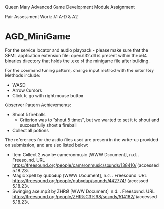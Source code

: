 Queen Mary Advanced Game Development Module Assignment

Pair Assessment Work: A1 A-D & A2
# AGD_MiniGame

For the service locator and audio playback - please make sure that the SFML application extension file: openal32.dll is present within the x64 binaries directory that holds the .exe of the minigame file after building.

For the command tuning pattern, change input method with the enter Key \
Methods include:
- WASD
- Arrow Cursors
- Click to go with right mouse button

Observer Pattern Achievements:
- Shoot 5 fireballs
	- Criterion was to "shout 5 times", but we wanted to set it to shout and successfully shoot a fireball
- Collect all potions

The references for the audio files used are present in the write-up provided on submission, and are also listed below:
- Item Collect 2.wav by cameronmusic [WWW Document], n.d. . Freesound. URL https://freesound.org/people/cameronmusic/sounds/138410/ (accessed 5.18.23).
- Magic Spell by qubodup [WWW Document], n.d. . Freesound. URL https://freesound.org/people/qubodup/sounds/442774/ (accessed 5.18.23).
- Swinging axe.mp3 by ZHRØ [WWW Document], n.d. . Freesound. URL https://freesound.org/people/ZHR%C3%98/sounds/514162/ (accessed 5.18.23).
